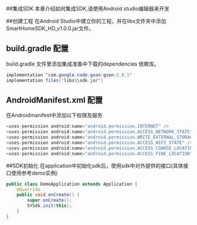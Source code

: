 ##集成SDK
本章介绍如何集成SDK,请使用Android studio编辑器来开发


##创建工程
在Android Studio中建立你的工程，并在libs文件夹中添加SmartHomeSDK_HD_v1.0.0.jar文件。


## build.gradle 配置
build.gradle 文件里添加集成准备中下载的dependencies 依赖库。  
```java
implementation 'com.google.code.gson:gson:2.8.5'
implementation files('libs\\sdk.jar')
```

## AndroidManifest.xml 配置
在Androidmanifest中添加以下权限及服务
```java
<uses-permission android:name="android.permission.INTERNET" />
<uses-permission android:name="android.permission.ACCESS_NETWORK_STATE" />
<uses-permission android:name="android.permission.WRITE_EXTERNAL_STORAGE" />
<uses-permission android:name="android.permission.ACCESS_WIFI_STATE" />
<uses-permission android:name="android.permission.ACCESS_COARSE_LOCATION" />
<uses-permission android:name="android.permission.ACCESS_FINE_LOCATION" />
```

##SDK初始化
在application中初始化sdk后，使用sdk中对外提供的接口(具体接口使用参考demo实例)
```java
public class DemoApplication extends Application {
    @Override
    public void onCreate() {
        super.onCreate();
        SYSdk.init(this);
    }
}
```

